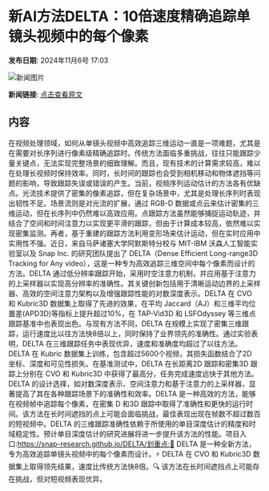 # 新AI方法DELTA：10倍速度精确追踪单镜头视频中的每个像素

**发布日期**: 2024年11月6号 17:03

![新闻图片](https://upload.chinaz.com/2024/1106/6386650932595345845989788.png)

**新闻链接**: [点击查看原文](https://www.aibase.com/zh/news/13047)

## 内容

在视频处理领域，如何从单镜头视频中高效追踪三维运动一直是一项难题，尤其是在需要对长序列进行像素级精确追踪时。传统方法面临多重挑战，往往只能跟踪少量关键点，无法实现完整场景的细致理解。而且，现有技术的计算需求较高，难以在处理长视频时保持效率。同时，长时间的跟踪也会受到相机移动和物体遮挡等问题的影响，导致跟踪失误或错误的产生。当前，视频序列运动估计的方法各有优缺点。光流技术提供了密集的像素追踪，但在复杂场景中，尤其是处理长序列时表现出韧性不足。场景流则是对光流的扩展，通过 RGB-D 数据或点云来估计密集的三维运动，但在长序列中仍然难以高效应用。点跟踪方法虽然能够捕捉运动轨迹，并结合了空间和时间注意力以实现更平滑的跟踪，但由于计算成本较高，依然难以实现密集监测。再者，基于重建的跟踪方法利用变形场来估计运动，但在实时应用中实用性不强。近日，来自马萨诸塞大学阿默斯特分校与 MIT-IBM 沃森人工智能实验室以及 Snap Inc. 的研究团队提出了 DELTA（Dense Efficient Long-range3D Tracking for Any video），这是一种专为高效追踪三维空间中每个像素而设计的方法。DELTA 通过低分辨率跟踪开始，采用时空注意力机制，并应用基于注意力的上采样器以实现高分辨率的准确性。其关键创新包括用于清晰运动边界的上采样器、高效的空间注意力架构以及增强跟踪性能的对数深度表示。DELTA 在 CVO 和 Kubric3D 数据集上取得了先进的效果，在平均 Jaccard（AJ）和三维平均位置差(APD3D)等指标上提升超过10%，在 TAP-Vid3D 和 LSFOdyssey 等三维点跟踪基准中也表现出色。与现有方法不同，DELTA 在规模上实现了密集三维跟踪，运行速度比以往方法快8倍以上，同时保持了业界领先的准确性。通过实验表明，DELTA 在三维跟踪任务中表现优异，速度和准确度均超过了以往方法。DELTA 在 Kubric 数据集上训练，包含超过5600个视频，其损失函数结合了2D 坐标、深度和可见性损失。在基准测试中，DELTA 在长距离2D 跟踪和密集3D 跟踪上分别在 CVO 和 Kubric3D 中获得了最高分，任务完成速度远快于其他方法。DELTA 的设计选择，如对数深度表示、空间注意力和基于注意力的上采样器，显著提高了其在各种跟踪场景下的准确性和效率。DELTA 是一种高效的方法，能够在视频帧中追踪每个像素，在密集 D 和3D 跟踪中取得了准确性和更快的运行时间。该方法在长时间遮挡的点上可能会面临挑战，最佳表现出现在帧数不超过数百的短视频中。DELTA 的三维跟踪准确性依赖于所使用的单目深度估计的精度和时域稳定性。预计单目深度估计的研究进展将进一步提升该方法的性能。项目入口:https://snap-research.github.io/DELTA/划重点:🌟 DELTA 是一种全新方法，专为高效追踪单镜头视频中的每个像素而设计。⚡ DELTA 在 CVO 和 Kubric3D 数据集上取得领先结果，速度比传统方法快8倍。🔍 该方法在长时间遮挡点上可能存在挑战，但对短视频表现优异。
